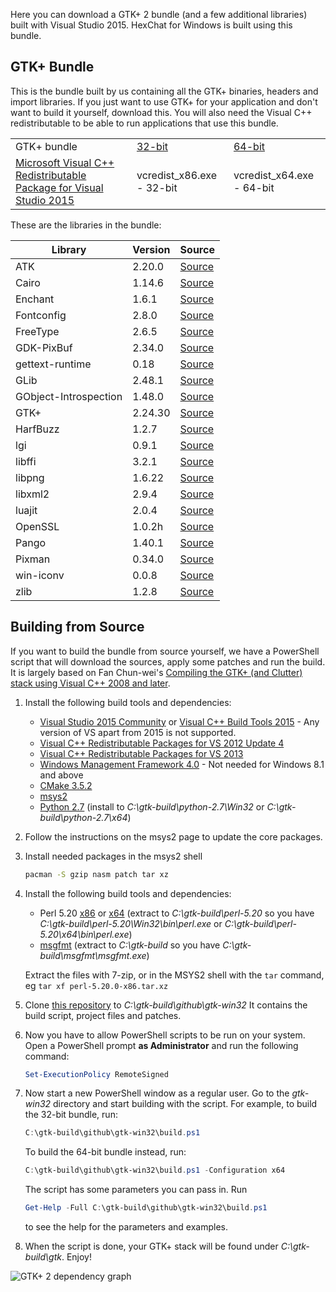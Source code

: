 Here you can download a GTK+ 2 bundle (and a few additional libraries) built with Visual Studio 2015. HexChat for Windows is built using this bundle.


## GTK+ Bundle

This is the bundle built by us containing all the GTK+ binaries, headers and import libraries. If you just want to use GTK+ for your application and don't want to build it yourself, download this. You will also need the Visual C++ redistributable to be able to run applications that use this bundle.


<table>
    <tr>
        <td>GTK+ bundle</td>
        <td><a href="https://dl.hexchat.net/gtk-win32/vc14/x86/gtk-Win32.7z">32-bit</a></td>
        <td><a href="https://dl.hexchat.net/gtk-win32/vc14/x64/gtk-x64.7z">64-bit</a></td>
    </tr>
    <tr>
        <td><a href="https://www.microsoft.com/en-us/download/details.aspx?id=48145">Microsoft Visual C++ Redistributable Package for Visual Studio 2015</a></td>
        <td>vcredist_x86.exe - 32-bit</a></td>
        <td>vcredist_x64.exe - 64-bit</a></td>
    </tr>
</table>

These are the libraries in the bundle:

| Library                | Version        | Source
| ---------------------- | -------------- | ------
| ATK                    | 2.20.0         | [Source](https://dl.hexchat.net/gtk-win32/src/atk-2.20.0.tar.xz)
| Cairo                  | 1.14.6         | [Source](https://dl.hexchat.net/gtk-win32/src/cairo-1.14.6.tar.xz)
| Enchant                | 1.6.1          | [Source](https://dl.hexchat.net/gtk-win32/src/enchant-1.6.1.tar.xz)
| Fontconfig             | 2.8.0          | [Source](https://dl.hexchat.net/gtk-win32/src/fontconfig-2.8.0.tar.gz)
| FreeType               | 2.6.5          | [Source](https://dl.hexchat.net/gtk-win32/src/freetype-2.6.5.tar.bz2)
| GDK-PixBuf             | 2.34.0         | [Source](https://dl.hexchat.net/gtk-win32/src/gdk-pixbuf-2.34.0.tar.xz)
| gettext-runtime        | 0.18           | [Source](https://dl.hexchat.net/gtk-win32/src/gettext-vc100-0.18-src.tar.bz2)
| GLib                   | 2.48.1         | [Source](https://dl.hexchat.net/gtk-win32/src/glib-2.48.1.tar.xz)
| GObject-Introspection  | 1.48.0         | [Source](https://dl.hexchat.net/gtk-win32/src/gobject-introspection-1.48.0.tar.xz)
| GTK+                   | 2.24.30        | [Source](https://dl.hexchat.net/gtk-win32/src/gtk+-2.24.30.tar.xz)
| HarfBuzz               | 1.2.7          | [Source](https://dl.hexchat.net/gtk-win32/src/harfbuzz-1.2.7.tar.bz2)
| lgi                    | 0.9.1          | [Source](https://dl.hexchat.net/gtk-win32/src/lgi-0.9.1.tar.gz)
| libffi                 | 3.2.1          | [Source](https://dl.hexchat.net/gtk-win32/src/libffi-3.2.1.tar.gz)
| libpng                 | 1.6.22         | [Source](https://dl.hexchat.net/gtk-win32/src/libpng-1.6.22.tar.xz)
| libxml2                | 2.9.4          | [Source](https://dl.hexchat.net/gtk-win32/src/libxml2-2.9.4.tar.gz)
| luajit                 | 2.0.4          | [Source](https://dl.hexchat.net/gtk-win32/src/luajit-2.0.4.tar.gz)
| OpenSSL                | 1.0.2h         | [Source](https://dl.hexchat.net/gtk-win32/src/openssl-1.0.2h.tar.gz)
| Pango                  | 1.40.1         | [Source](https://dl.hexchat.net/gtk-win32/src/pango-1.40.1.tar.xz)
| Pixman                 | 0.34.0         | [Source](https://dl.hexchat.net/gtk-win32/src/pixman-0.34.0.tar.gz)
| win-iconv              | 0.0.8          | [Source](https://dl.hexchat.net/gtk-win32/src/win-iconv-0.0.8.tar.gz)
| zlib                   | 1.2.8          | [Source](https://dl.hexchat.net/gtk-win32/src/zlib-1.2.8.tar.xz)

## Building from Source

If you want to build the bundle from source yourself, we have a PowerShell script that will download the sources, apply some patches and run the build. It is largely based on Fan Chun-wei's [Compiling the GTK+ (and Clutter) stack using Visual C++ 2008 and later](https://wiki.gnome.org/action/show/Projects/GTK+/Win32/MSVCCompilationOfGTKStack).

1. Install the following build tools and dependencies:

    * [Visual Studio 2015 Community](http://www.visualstudio.com/downloads/download-visual-studio-vs) or [Visual C++ Build Tools 2015](http://go.microsoft.com/fwlink/?LinkId=691126) - Any version of VS apart from 2015 is not supported.
    * [Visual C++ Redistributable Packages for VS 2012 Update 4](https://www.microsoft.com/en-us/download/details.aspx?id=30679)
    * [Visual C++ Redistributable Packages for VS 2013](https://www.microsoft.com/en-us/download/details.aspx?id=40784)
    * [Windows Management Framework 4.0](https://www.microsoft.com/en-us/download/details.aspx?id=40855) - Not needed for Windows 8.1 and above
    * [CMake 3.5.2](https://cmake.org/download/)
    * [msys2](https://msys2.github.io/)
    * [Python 2.7](https://www.python.org/downloads/windows/) (install to _C:\gtk-build\python-2.7\Win32_ or _C:\gtk-build\python-2.7\x64_)

1. Follow the instructions on the msys2 page to update the core packages.

1. Install needed packages in the msys2 shell

    ```bash
    pacman -S gzip nasm patch tar xz
    ```

1. Install the following build tools and dependencies:

    * Perl 5.20 [x86](https://dl.hexchat.net/misc/perl/perl-5.20.0-x86.tar.xz) or [x64](https://dl.hexchat.net/misc/perl/perl-5.20.0-x64.tar.xz) (extract to _C:\gtk-build\perl-5.20_ so you have _C:\gtk-build\perl-5.20\Win32\bin\perl.exe_ or _C:\gtk-build\perl-5.20\x64\bin\perl.exe_)
    * [msgfmt](https://dl.hexchat.net/gtk-win32/msgfmt-0.18.1.tar.xz) (extract to _C:\gtk-build_ so you have _C:\gtk-build\msgfmt\msgfmt.exe_)

	Extract the files with 7-zip, or in the MSYS2 shell with the `tar` command, eg `tar xf perl-5.20.0-x86.tar.xz`

1. Clone [this repository](https://github.com/hexchat/gtk-win32) to _C:\gtk-build\github\gtk-win32_ It contains the build script, project files and patches.

1. Now you have to allow PowerShell scripts to be run on your system. Open a PowerShell prompt **as Administrator** and run the following command:

    ```powershell
    Set-ExecutionPolicy RemoteSigned
    ```

1. Now start a new PowerShell window as a regular user. Go to the _gtk-win32_ directory and start building with the script. For example, to build the 32-bit bundle, run:

    ```powershell
    C:\gtk-build\github\gtk-win32\build.ps1
    ```

    To build the 64-bit bundle instead, run:

    ```powershell
    C:\gtk-build\github\gtk-win32\build.ps1 -Configuration x64
    ```

    The script has some parameters you can pass in. Run

    ```powershell
    Get-Help -Full C:\gtk-build\github\gtk-win32\build.ps1
    ```

    to see the help for the parameters and examples.

1. When the script is done, your GTK+ stack will be found under _C:\gtk-build\gtk_. Enjoy!

![GTK+ 2 dependency graph](https://hexchat.github.io/gtk-win32/img/dependency-graph.png)
